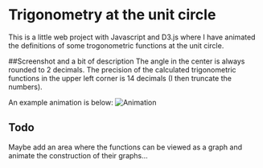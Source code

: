 # Trigonometry at the unit circle

This is a little web project with Javascript and D3.js where I have animated the definitions of some trogonometric functions at the unit circle.

##Screenshot and a bit of description
The angle in the center is always rounded to 2 decimals. The precision of the calculated trigonometric functions in the upper left corner is 14 decimals (I then truncate the numbers).

An example animation is below:
![Animation](https://frankenapps.github.io/Trigonometry/res/animation.gif)

## Todo

Maybe add an area where the functions can be viewed as a graph and animate the construction of their graphs...
